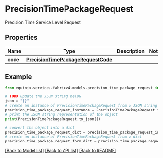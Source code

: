# PrecisionTimePackageRequest

Precision Time Service Level Request

## Properties

Name | Type | Description | Notes
------------ | ------------- | ------------- | -------------
**code** | [**PrecisionTimePackageRequestCode**](PrecisionTimePackageRequestCode.md) |  | 

## Example

```python
from equinix.services.fabricv4.models.precision_time_package_request import PrecisionTimePackageRequest

# TODO update the JSON string below
json = "{}"
# create an instance of PrecisionTimePackageRequest from a JSON string
precision_time_package_request_instance = PrecisionTimePackageRequest.from_json(json)
# print the JSON string representation of the object
print(PrecisionTimePackageRequest.to_json())

# convert the object into a dict
precision_time_package_request_dict = precision_time_package_request_instance.to_dict()
# create an instance of PrecisionTimePackageRequest from a dict
precision_time_package_request_form_dict = precision_time_package_request.from_dict(precision_time_package_request_dict)
```
[[Back to Model list]](../README.md#documentation-for-models) [[Back to API list]](../README.md#documentation-for-api-endpoints) [[Back to README]](../README.md)



